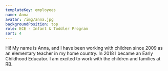 ```yaml
---
templateKey: employees
name: Anna
avatar: /img/anna.jpg
backgroundPosition: top
role: ECE - Infant & Toddler Program
sort: 4
---
```

 Hi! My name is Anna, and I have been working with children since 2009 as an elementary teacher in my home country. In 2018 I became an Early Childhood Educator. I am excited to work with the children and families at RB.
